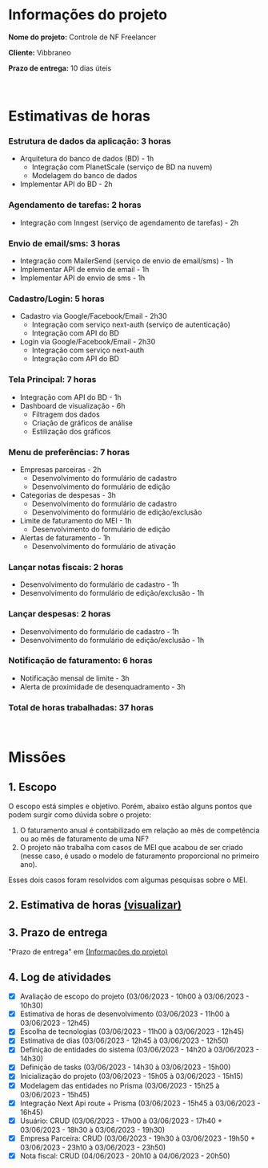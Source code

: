 # Informações do projeto

**Nome do projeto:** Controle de NF Freelancer

**Cliente:** Vibbraneo

**Prazo de entrega:** 10 dias úteis

<br />

# Estimativas de horas

### Estrutura de dados da aplicação: **3 horas**

- Arquitetura do banco de dados (BD) - 1h
  - Integração com PlanetScale (serviço de BD na nuvem)
  - Modelagem do banco de dados
- Implementar API do BD - 2h

### Agendamento de tarefas: **2 horas**

- Integração com Inngest (serviço de agendamento de tarefas) - 2h

### Envio de email/sms: **3 horas**

- Integração com MailerSend (serviço de envio de email/sms) - 1h
- Implementar API de envio de email - 1h
- Implementar API de envio de sms - 1h

### Cadastro/Login: **5 horas**

- Cadastro via Google/Facebook/Email - 2h30
  - Integração com serviço next-auth (serviço de autenticação)
  - Integração com API do BD
- Login via Google/Facebook/Email - 2h30
  - Integração com serviço next-auth
  - Integração com API do BD

### Tela Principal: **7 horas**

- Integração com API do BD - 1h
- Dashboard de visualização - 6h
  - Filtragem dos dados
  - Criação de gráficos de análise
  - Estilização dos gráficos

### Menu de preferências: **7 horas**

- Empresas parceiras - 2h
  - Desenvolvimento do formulário de cadastro
  - Desenvolvimento do formulário de edição
- Categorias de despesas - 3h
  - Desenvolvimento do formulário de cadastro
  - Desenvolvimento do formulário de edição/exclusão
- Limite de faturamento do MEI - 1h
  - Desenvolvimento do formulário de edição
- Alertas de faturamento - 1h
  - Desenvolvimento do formulário de ativação

### Lançar notas fiscais: **2 horas**

- Desenvolvimento do formulário de cadastro - 1h
- Desenvolvimento do formulário de edição/exclusão - 1h

### Lançar despesas: **2 horas**

- Desenvolvimento do formulário de cadastro - 1h
- Desenvolvimento do formulário de edição/exclusão - 1h

### Notificação de faturamento: **6 horas**

- Notificação mensal de limite - 3h
- Alerta de proximidade de desenquadramento - 3h

### Total de horas trabalhadas: **37 horas**

<br />

# Missões

## 1. Escopo

O escopo está simples e objetivo. Porém, abaixo estão alguns pontos que podem surgir como dúvida sobre o projeto:

1. O faturamento anual é contabilizado em relação ao mês de competência ou ao mês de faturamento de uma NF?
2. O projeto não trabalha com casos de MEI que acabou de ser criado (nesse caso, é usado o modelo de faturamento proporcional no primeiro ano).

Esses dois casos foram resolvidos com algumas pesquisas sobre o MEI.

## 2. Estimativa de horas [(visualizar)](#estimativas-de-horas)

## 3. Prazo de entrega

"Prazo de entrega" em [(Informações do projeto)](#informações-do-projeto)

## 4. Log de atividades

- [x] Avaliação de escopo do projeto (03/06/2023 - 10h00 à 03/06/2023 - 10h30)
- [x] Estimativa de horas de desenvolvimento (03/06/2023 - 11h00 à 03/06/2023 - 12h45)
- [x] Escolha de tecnologias (03/06/2023 - 11h00 à 03/06/2023 - 12h45)
- [x] Estimativa de dias (03/06/2023 - 12h45 à 03/06/2023 - 12h50)
- [x] Definição de entidades do sistema (03/06/2023 - 14h20 à 03/06/2023 - 14h30)
- [x] Definição de tasks (03/06/2023 - 14h30 à 03/06/2023 - 15h00)
- [x] Inicialização do projeto (03/06/2023 - 15h05 à 03/06/2023 - 15h15)
- [x] Modelagem das entidades no Prisma (03/06/2023 - 15h25 à 03/06/2023 - 15h45)
- [x] Integração Next Api route + Prisma (03/06/2023 - 15h45 à 03/06/2023 - 16h45)
- [x] Usuário: CRUD (03/06/2023 - 17h00 à 03/06/2023 - 17h40 + 03/06/2023 - 18h30 à 03/06/2023 - 19h30)
- [x] Empresa Parceira: CRUD (03/06/2023 - 19h30 à 03/06/2023 - 19h50 + 03/06/2023 - 23h10 à 03/06/2023 - 23h50)
- [x] Nota fiscal: CRUD (04/06/2023 - 20h10 à 04/06/2023 - 20h50)
